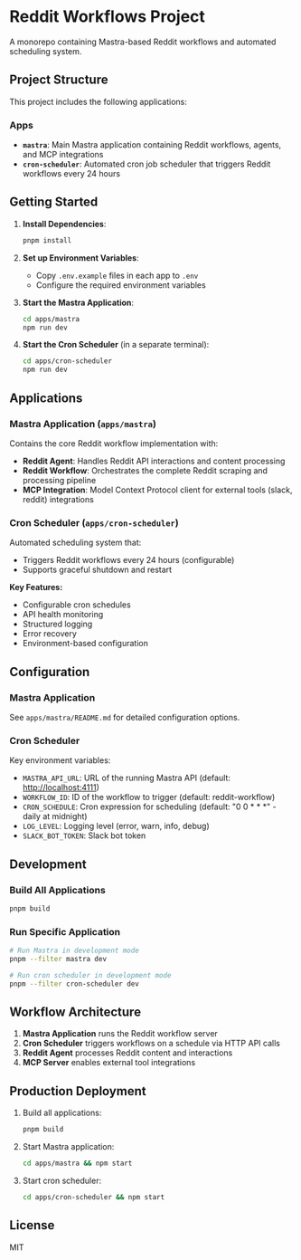 # Reddit Workflows Project

A monorepo containing Mastra-based Reddit workflows and automated scheduling system.

## Project Structure

This project includes the following applications:

### Apps

- **`mastra`**: Main Mastra application containing Reddit workflows, agents, and MCP integrations
- **`cron-scheduler`**: Automated cron job scheduler that triggers Reddit workflows every 24 hours

## Getting Started

1. **Install Dependencies**:

   ```bash
   pnpm install
   ```

2. **Set up Environment Variables**:
   - Copy `.env.example` files in each app to `.env`
   - Configure the required environment variables

3. **Start the Mastra Application**:

   ```bash
   cd apps/mastra
   npm run dev
   ```

4. **Start the Cron Scheduler** (in a separate terminal):

   ```bash
   cd apps/cron-scheduler
   npm run dev
   ```

## Applications

### Mastra Application (`apps/mastra`)

Contains the core Reddit workflow implementation with:

- **Reddit Agent**: Handles Reddit API interactions and content processing
- **Reddit Workflow**: Orchestrates the complete Reddit scraping and processing pipeline
- **MCP Integration**: Model Context Protocol client for external tools (slack, reddit) integrations

### Cron Scheduler (`apps/cron-scheduler`)

Automated scheduling system that:

- Triggers Reddit workflows every 24 hours (configurable)
- Supports graceful shutdown and restart

**Key Features:**

- Configurable cron schedules
- API health monitoring
- Structured logging
- Error recovery
- Environment-based configuration

## Configuration

### Mastra Application

See `apps/mastra/README.md` for detailed configuration options.

### Cron Scheduler

Key environment variables:

- `MASTRA_API_URL`: URL of the running Mastra API (default: <http://localhost:4111>)
- `WORKFLOW_ID`: ID of the workflow to trigger (default: reddit-workflow)
- `CRON_SCHEDULE`: Cron expression for scheduling (default: "0 0 \* \* \*" - daily at midnight)
- `LOG_LEVEL`: Logging level (error, warn, info, debug)
- `SLACK_BOT_TOKEN`: Slack bot token

## Development

### Build All Applications

```bash
pnpm build
```

### Run Specific Application

```bash
# Run Mastra in development mode
pnpm --filter mastra dev

# Run cron scheduler in development mode
pnpm --filter cron-scheduler dev
```

## Workflow Architecture

1. **Mastra Application** runs the Reddit workflow server
2. **Cron Scheduler** triggers workflows on a schedule via HTTP API calls
3. **Reddit Agent** processes Reddit content and interactions
4. **MCP Server** enables external tool integrations

## Production Deployment

1. Build all applications:

   ```bash
   pnpm build
   ```

2. Start Mastra application:

   ```bash
   cd apps/mastra && npm start
   ```

3. Start cron scheduler:

   ```bash
   cd apps/cron-scheduler && npm start
   ```

## License

MIT
